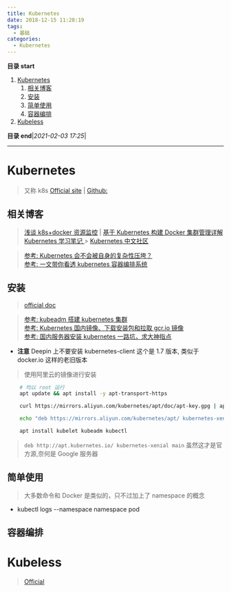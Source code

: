 ```yaml
---
title: Kubernetes
date: 2018-12-15 11:28:19
tags:
  - 基础
categories:
  - Kubernetes
---
```


**目录 start**

1. [Kubernetes](#kubernetes)
   1. [相关博客](#相关博客)
   1. [安装](#安装)
   1. [简单使用](#简单使用)
   1. [容器编排](#容器编排)
1. [Kubeless](#kubeless)

**目录 end**|_2021-02-03 17:25_|

---

# Kubernetes

> 又称 k8s [Official site](https://kubernetes.io/) | [Github:](https://github.com/kubernetes/kubernetes)

## 相关博客

> [浅谈 k8s+docker 资源监控](https://segmentfault.com/a/1190000003898140) | [基于 Kubernetes 构建 Docker 集群管理详解](http://www.csdn.net/article/2014-12-24/2823292-Docker-Kubernetes)  
> [Kubernetes 学习笔记 ](http://wdxtub.com/2017/06/05/k8s-note/) > [Kubernetes 中文社区](https://www.kubernetes.org.cn/doc-45)

> [参考: Kubernetes 会不会被自身的复杂性压垮？](http://www.infoq.com/cn/articles/will-kubernetes-collapse-under-the-weight-of-its-complexity)  
> [参考: 一文带你看透 kubernetes 容器编排系统](https://my.oschina.net/qcloudcommunity/blog/2998211)

## 安装

> [official doc](https://kubernetes.io/docs/tasks/tools/install-kubectl/)

> [参考: kubeadm 搭建 kubernetes 集群](https://mritd.me/2016/10/29/set-up-kubernetes-cluster-by-kubeadm/)  
> [参考: Kubernetes 国内镜像、下载安装包和拉取 gcr.io 镜像](https://blog.csdn.net/nklinsirui/article/details/80581286)  
> [参考: 国内服务器安装 kubernetes 一路坑，求大神指点 ](http://dockone.io/question/1225#!answer_form)

- **注意** Deepin 上不要安装 kubernetes-client 这个是 1.7 版本, 类似于 docker.io 这样的老旧版本

> 使用阿里云的镜像进行安装

```sh
    # 均以 root 运行
    apt update && apt install -y apt-transport-https

    curl https://mirrors.aliyun.com/kubernetes/apt/doc/apt-key.gpg | apt-key add -

    echo "deb https://mirrors.aliyun.com/kubernetes/apt/ kubernetes-xenial main" > /etc/apt/sources.list.d/kubernetes.list

    apt install kubelet kubeadm kubectl
```

> `deb http://apt.kubernetes.io/ kubernetes-xenial main` 虽然这才是官方源,奈何是 Google 服务器

## 简单使用

> 大多数命令和 Docker 是类似的，只不过加上了 namespace 的概念

- kubectl logs --namespace namespace pod

## 容器编排

# Kubeless

> [Official](https://kubeless.io/docs/quick-start/)
